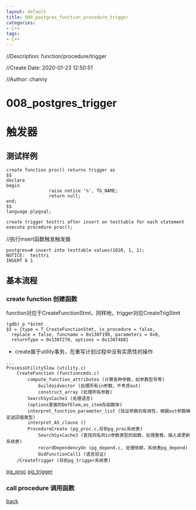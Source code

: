 ```yaml
---
layout: default
title: 008_postgres_function_procedure_trigger
categories:
- C++
tags:
- C++
---
```

//Description: function/procedure/trigger

//Create Date: 2020-01-23 12:50:51

//Author: channy

# 008_postgres_trigger
# 触发器

## 测试样例

```
create function proc() returns trigger as
$$
declare
begin
                raise notice '%', TG_NAME;
                return null;
end;
$$
language plpgsql;

create trigger testtri after insert on testtable for each statement execute procedure proc();
```

//执行insert函数触发触发器
```
postgres=# insert into testtable values(1020, 1, 1);
NOTICE:  testtri
INSERT 0 1
```

## 基本流程
### create function 创建函数
function对应于CreateFunctionStmt，同样地，trigger对应CreateTrigStmt
```
(gdb) p *$stmt
$5 = {type = T_CreateFunctionStmt, is_procedure = false, 
  replace = false, funcname = 0x138f190, parameters = 0x0, 
  returnType = 0x138f270, options = 0x138f488}
```

* create属于utility事务，在重写计划过程中没有实质性的操作

```
...
ProcessUtilitySlow (utility.c)
	CreateFunction (functioncmds.c)
		compute_function_attributes (计算各种参数，如参数型号等) 
			buildoidvector (处理所有in参数，不考虑out)
			construct_array (处理所有参数)
		SearchSysCache1 (处理语言)
		(options里面的DefElem,as_item存函数体)
		interpret_function_parameter_list (验证参数的有效性，根据out参数确定返回值类型)
		interpret_AS_clause ()
		ProcedureCreate (pg_proc.c,存到pg_proc系统表)
			SearchSysCache3 (查找同名同in参数类型的函数，处理重载，插入或更新系统表)
			recordDependencyOn (pg_depend.c, 处理依赖，系统表pg_depend)
			OidFunctionCall1 (语言验证)
	/CreateTrigger (存到pg_trigger系统表)
```

[pg_proc](https://www.postgresql.org/docs/12/catalog-pg-proc.html)
[pg_trigger](http://postgres.cn/docs/11/catalog-pg-trigger.html)


### call procedure 调用函数

[back](/)

